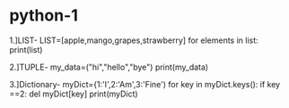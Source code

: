 # python-1
1.]LIST-
LIST=[apple,mango,grapes,strawberry]
for elements in list:
print(list)

2.]TUPLE-
my_data=("hi","hello","bye")
print(my_data)

3.]Dictionary-
myDict={1:'I',2:'Am',3:'Fine')
for key in myDict.keys():
if key ==2:
del myDict[key]
print(myDict)
